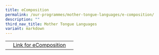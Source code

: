 ```yaml
---
title: eComposition
permalink: /our-programmes/mother-tongue-languages/e-composition/
description: ""
third_nav_title: Mother Tongue Languages
variant: markdown
---
```


|  | |  |
| -------- | -------- | -------- |
|   | [Link for eComposition](https://www.ezhishi.net/ACSPebook2022/)    |      |